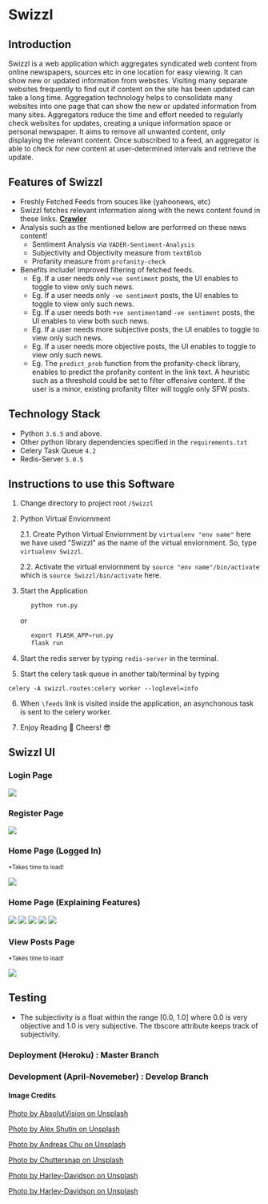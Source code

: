 # Swizzl

## Introduction

Swizzl is a web application which aggregates syndicated web content from online newspapers, sources etc in one location for easy viewing. It can show new or updated information from websites. Visiting many separate websites frequently to find out if content on the site has been updated can take a long time. Aggregation technology helps to consolidate many websites into one page that can show the new or updated information from many sites. Aggregators reduce the time and effort needed to regularly check websites for updates, creating a unique information space or personal newspaper. It aims to remove all unwanted content, only displaying the relevant content. Once subscribed to a feed, an aggregator is able to check for new content at user-determined intervals and retrieve the update.

## Features of Swizzl

* Freshly Fetched Feeds from souces like (yahoonews, etc)
* Swizzl fetches relevant information along with the news content found in these links. [**Crawler**](https://github.com/JaganKaartik/Swizzl/blob/master/swizzl/services/newsfetch.py)
* Analysis such as the mentioned below are performed on these news content! 
    * Sentiment Analysis via ```VADER-Sentiment-Analysis```
    * Subjectivity and Objectivity measure from ```textBlob```
    * Profanity measure from ```profanity-check```
* Benefits include! Improved filtering of fetched feeds.
    * Eg. If a user needs only  ```+ve sentiment``` posts, the UI enables to toggle to view only such news.
    * Eg. If a user needs only  ```-ve sentiment``` posts, the UI enables to toggle to view only such news.
    * Eg. If a user needs both ```+ve sentiment```and ```-ve sentiment``` posts, the UI enables to view both such news.
    * Eg. If a user needs more subjective posts, the UI enables to toggle to view only such news.
    * Eg. If a user needs more objective posts, the UI enables to toggle to view only such news.
    * Eg. The ```predict_prob``` function from the profanity-check library, enables to predict the profanity content in the link text. A heuristic such as a threshold could be set to filter offensive content. If the user is a minor, existing profanity filter will toggle only SFW posts.
    
## Technology Stack

* Python ```3.6.5``` and above.
* Other python library dependencies specified in the ```requirements.txt```
* Celery Task Queue ```4.2```
* Redis-Server ```5.0.5```

## Instructions to use this Software

1. Change directory to project root ```/Swizzl```

2. Python Virtual Enviornment

    2.1. Create Python Virtual Enviornment by ```virtualenv "env name"``` here we have used "Swizzl" as the name of the virtual enviornment. So, type  ```virtualenv Swizzl```.
    
    2.2. Activate the virtual enviornment by ```source "env name"/bin/activate``` which is ```source Swizzl/bin/activate``` here. 

3. Start the Application

    ```python
       python run.py
    ``` 
   or  
    ```python
       export FLASK_APP=run.py
       flask run
    ```
4. Start the redis server by typing  ```redis-server``` in the terminal.

5. Start the celery task queue in another tab/terminal by typing
```
celery -A swizzl.routes:celery worker --loglevel=info
``` 
6. When ```\feeds``` link is visited inside the application, an asynchonous task is sent to the celery worker. 

7. Enjoy Reading :book: Cheers! :sunglasses:


## Swizzl UI 

### Login Page

![](https://github.com/JaganKaartik/Swizzl/blob/master/Documentation/Images/login.png)

### Register Page

![](https://github.com/JaganKaartik/Swizzl/blob/master/Documentation/Images/register.png)

### Home Page (Logged In) 
<small>*Takes time to load!</small>

![](https://github.com/JaganKaartik/Swizzl/blob/master/Documentation/Images/homePage.gif)

### Home Page (Explaining Features)

![](https://github.com/JaganKaartik/Swizzl/blob/master/Documentation/Images/f1.png)
![](https://github.com/JaganKaartik/Swizzl/blob/master/Documentation/Images/f2.png)
![](https://github.com/JaganKaartik/Swizzl/blob/master/Documentation/Images/f3.png)
![](https://github.com/JaganKaartik/Swizzl/blob/master/Documentation/Images/f4.png)
![](https://github.com/JaganKaartik/Swizzl/blob/master/Documentation/Images/f5.png)

### View Posts Page
<small>*Takes time to load!</small>

![](https://github.com/JaganKaartik/Swizzl/blob/master/Documentation/Images/feedsPage.gif)


## Testing

* The subjectivity is a float within the range [0.0, 1.0] where 0.0 is very objective and 1.0 is very subjective. The tbscore attribute keeps track of subjectivity.

### Deployment (Heroku) : Master Branch
### Development (April-Novemeber) : Develop Branch


#### Image Credits

[Photo by AbsolutVision on Unsplash](https://unsplash.com/photos/WYd_PkCa1BY)

[Photo by Alex Shutin on Unsplash](https://unsplash.com/photos/kKvQJ6rK6S4)

[Photo by Andreas Chu on Unsplash](https://unsplash.com/photos/YodH2WzN6YU)

[Photo by Chuttersnap on Unsplash](https://unsplash.com/photos/aku7Zlj_x_o)

[Photo by Harley-Davidson on Unsplash](https://unsplash.com/photos/56R8TzG7Lzc)

[Photo by Harley-Davidson on Unsplash](https://unsplash.com/photos/bs1eqd6zSiU)

